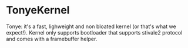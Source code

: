 # TonyeKernel
Tonye: it's a fast, lighweight and non bloated kernel (or that's what we expect!).
Kernel only supports bootloader that supports stivale2 protocol and comes with a framebuffer helper.
